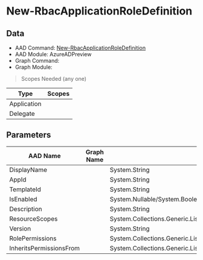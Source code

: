 # New-RbacApplicationRoleDefinition

## Data

+ AAD Command: [New-RbacApplicationRoleDefinition](https://docs.microsoft.com/en-us/powershell/module/AzureADPreview/New-RbacApplicationRoleDefinition)
+ AAD Module: AzureADPreview
+ Graph Command: 
+ Graph Module: 

> Scopes Needed (any one)

|Type|Scopes|
|---|---|
|Application||
|Delegate||

## Parameters

|AAD Name|Graph Name|AAD Type|Graph Type|Infos|
|---|---|---|---|---|
|DisplayName||System.String|||
|AppId||System.String|||
|TemplateId||System.String|||
|IsEnabled||System.Nullable/System.Boolean|||
|Description||System.String|||
|ResourceScopes||System.Collections.Generic.List/System.String|||
|Version||System.String|||
|RolePermissions||System.Collections.Generic.List/Microsoft.Open.MSGraph.Model.RolePermission|||
|InheritsPermissionsFrom||System.Collections.Generic.List/Microsoft.Open.MSGraph.Model.DirectoryRoleDefinition|||

